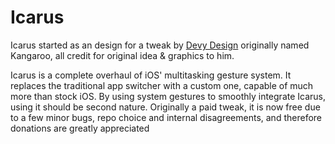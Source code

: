 # Icarus

Icarus started as an design for a tweak by [Devy Design](https://twitter.com/Devy_Design) originally named Kangaroo, all credit for original idea & graphics to him.

Icarus is a complete overhaul of iOS' multitasking gesture system. It replaces the traditional app switcher with a custom one, capable of much more than stock iOS. By using system gestures to smoothly integrate Icarus, using it should be second nature. Originally a paid tweak, it is now free due to a few minor bugs, repo choice and internal disagreements, and therefore donations are greatly appreciated

